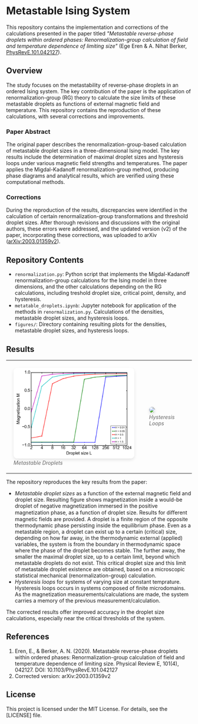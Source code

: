 # Metastable Ising System

This repository contains the implementation and corrections of the calculations presented in the paper titled *"Metastable reverse-phase droplets within ordered phases: Renormalization-group calculation of field and temperature dependence of limiting size"* (Ege Eren & A. Nihat Berker, [PhysRevE.101.042127](https://journals.aps.org/pre/abstract/10.1103/PhysRevE.101.042127)).

## Overview

The study focuses on the metastability of reverse-phase droplets in an ordered Ising system. The key contribution of the paper is the application of renormalization-group (RG) theory to calculate the size limits of these metastable droplets as functions of external magnetic field and temperature. This repository contains the reproduction of these calculations, with several corrections and improvements.

### Paper Abstract

The original paper describes the renormalization-group-based calculation of metastable droplet sizes in a three-dimensional Ising model. The key results include the determination of maximal droplet sizes and hysteresis loops under various magnetic field strengths and temperatures. The paper applies the Migdal-Kadanoff renormalization-group method, producing phase diagrams and analytical results, which are verified using these computational methods.

### Corrections

During the reproduction of the results, discrepancies were identified in the calculation of certain renormalization-group transformations and threshold droplet sizes. After thorough revisions and discussions with the original authors, these errors were addressed, and the updated version (v2) of the paper, incorporating these corrections, was uploaded to arXiv ([arXiv:2003.01359v2](https://arxiv.org/pdf/2003.01359)).

## Repository Contents

- `renormalization.py`: Python script that implements the Migdal-Kadanoff renormalization-group calculations for the Ising model in three dimensions, and the other calculations depending on the RG calculations, including treshold droplet size, critical point, density, and hysteresis.
- `metatable_droplets.ipynb`: Jupyter notebook for application of the methods in `renormalization.py`. Calculations of the densities, metastable droplet sizes, and hysteresis loops.
- `figures/`: Directory containing resulting plots for the densities, metastable droplet sizes, and hysteresis loops.

## Results

<div align="center">
  <table style="border: none; border-collapse: collapse;">
    <tr>
      <td style="padding: 20px;">
        <img src="./figures/droplets.png" width="500" style="border-radius: 10px; box-shadow: 0 4px 8px rgba(0,0,0,0.1);"><br>
        <em style="color: #666;">Metastable Droplets</em>
      </td>
      <td style="padding: 20px;">
        <img src="./images/hysteresis_loops.png" width="500" style="border-radius: 10px; box-shadow: 0 4px 8px rgba(0,0,0,0.1);"><br>
        <em style="color: #666;">Hysteresis Loops</em>
      </td>
    </tr>
  </table>
</div>

The repository reproduces the key results from the paper:

- *Metastable droplet sizes* as a function of the external magnetic field and droplet size. Resulting figure shows magnetization inside a would-be droplet of negative magnetization immersed in the positive magnetization phase, as a function of droplet size. Results for diﬀerent magnetic fields are provided. A droplet is a finite region of the opposite thermodynamic phase persisting inside the equilibrium phase. Even as a metastable region, a droplet can exist up to a certain (critical) size, depending on how far away, in the thermodynamic external (applied) variables, the system is from the boundary in thermodynamic space where the phase of the droplet becomes stable. The
further away, the smaller the maximal droplet size, up to a certain limit, beyond which metastable droplets do not exist. This critical droplet size and this limit of metastable droplet existence are obtained, based on a microscopic statistical mechanical (renormalization-group) calculation.
- *Hysteresis loops* for systems of varying size at constant temprature. Hysteresis loops occurs in systems composed of finite microdomains. As the magnetization measurements/calculations are made, the system carries a memory of the previous measurement/calculation.

The corrected results offer improved accuracy in the droplet size calculations, especially near the critical thresholds of the system.

## References

1. Eren, E., & Berker, A. N. (2020). Metastable reverse-phase droplets within ordered phases: Renormalization-group calculation of field and temperature dependence of limiting size. Physical Review E, 101(4), 042127. DOI: 10.1103/PhysRevE.101.042127
2. Corrected version: arXiv:2003.01359v2

## License

This project is licensed under the MIT License. For details, see the [LICENSE] file.